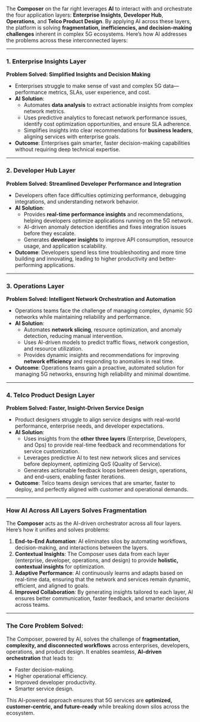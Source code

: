 The **Composer** on the far right leverages **AI** to interact with and orchestrate the four application layers: **Enterprise Insights**, **Developer Hub**, **Operations**, and **Telco Product Design**. By applying AI across these layers, the platform is solving **fragmentation, inefficiencies, and decision-making challenges** inherent in complex 5G ecosystems. Here’s how AI addresses the problems across these interconnected layers:

---

### **1. Enterprise Insights Layer**  
**Problem Solved: Simplified Insights and Decision Making**  
- Enterprises struggle to make sense of vast and complex 5G data—performance metrics, SLAs, user experience, and cost.  
- **AI Solution**:  
    - Automates **data analysis** to extract actionable insights from complex network metrics.  
    - Uses predictive analytics to forecast network performance issues, identify cost optimization opportunities, and ensure SLA adherence.  
    - Simplifies insights into clear recommendations for **business leaders**, aligning services with enterprise goals.  
- **Outcome**: Enterprises gain smarter, faster decision-making capabilities without requiring deep technical expertise.

---

### **2. Developer Hub Layer**  
**Problem Solved: Streamlined Developer Performance and Integration**  
- Developers often face difficulties optimizing performance, debugging integrations, and understanding network behavior.  
- **AI Solution**:  
    - Provides **real-time performance insights** and recommendations, helping developers optimize applications running on the 5G network.  
    - AI-driven anomaly detection identifies and fixes integration issues before they escalate.  
    - Generates **developer insights** to improve API consumption, resource usage, and application scalability.  
- **Outcome**: Developers spend less time troubleshooting and more time building and innovating, leading to higher productivity and better-performing applications.

---

### **3. Operations Layer**  
**Problem Solved: Intelligent Network Orchestration and Automation**  
- Operations teams face the challenge of managing complex, dynamic 5G networks while maintaining reliability and performance.  
- **AI Solution**:  
    - Automates **network slicing**, resource optimization, and anomaly detection, reducing manual intervention.  
    - Uses AI-driven models to predict traffic flows, network congestion, and resource utilization.  
    - Provides dynamic insights and recommendations for improving **network efficiency** and responding to anomalies in real time.  
- **Outcome**: Operations teams gain a proactive, automated solution for managing 5G networks, ensuring high reliability and minimal downtime.

---

### **4. Telco Product Design Layer**  
**Problem Solved: Faster, Insight-Driven Service Design**  
- Product designers struggle to align service designs with real-world performance, enterprise needs, and developer expectations.  
- **AI Solution**:  
    - Uses insights from the **other three layers** (Enterprise, Developers, and Ops) to provide real-time feedback and recommendations for service customization.  
    - Leverages predictive AI to test new network slices and services before deployment, optimizing QoS (Quality of Service).  
    - Generates actionable feedback loops between design, operations, and end-users, enabling faster iterations.  
- **Outcome**: Telco teams design services that are smarter, faster to deploy, and perfectly aligned with customer and operational demands.

---

### **How AI Across All Layers Solves Fragmentation**  
The **Composer** acts as the AI-driven orchestrator across all four layers. Here’s how it unifies and solves problems:  
1. **End-to-End Automation**: AI eliminates silos by automating workflows, decision-making, and interactions between the layers.  
2. **Contextual Insights**: The Composer uses data from each layer (enterprise, developer, operations, and design) to provide **holistic, contextual insights** for optimization.  
3. **Adaptive Performance**: AI continuously learns and adapts based on real-time data, ensuring that the network and services remain dynamic, efficient, and aligned to goals.  
4. **Improved Collaboration**: By generating insights tailored to each layer, AI ensures better communication, faster feedback, and smarter decisions across teams.  

---

### **The Core Problem Solved**:  
The Composer, powered by AI, solves the challenge of **fragmentation, complexity, and disconnected workflows** across enterprises, developers, operations, and product design. It enables seamless, **AI-driven orchestration** that leads to:  
- Faster decision-making.  
- Higher operational efficiency.  
- Improved developer productivity.  
- Smarter service design.  

This AI-powered approach ensures that 5G services are **optimized, customer-centric, and future-ready** while breaking down silos across the ecosystem.